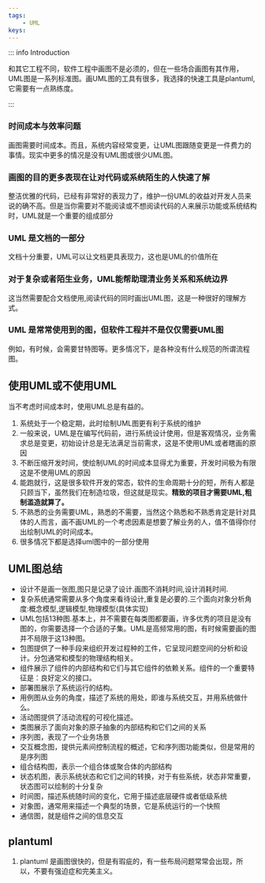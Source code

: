 ```yaml
---
tags:
    - UML
keys:
---
```


::: info Introduction

和其它工程不同，软件工程中画图不是必须的，但在一些场合画图有其作用，UML图是一系列标准图。画UML图的工具有很多，我选择的快速工具是plantuml,它需要有一点熟练度。

:::

### 时间成本与效率问题

画图需要时间成本。而且，系统内容经常变更，让UML图跟随变更是一件费力的事情。现实中更多的情况是没有UML图或很少UML图。


### 画图的目的更多表现在让对代码或系统陌生的人快速了解

整洁优雅的代码，已经有非常好的表现力了，维护一份UML的收益对开发人员来说的确不高。但是当你需要对不能阅读或不想阅读代码的人来展示功能或系统结构时，UML就是一个重要的组成部分

### UML 是文档的一部分

文档十分重要，UML可以让文档更具表现力，这也是UML的价值所在

### 对于复杂或者陌生业务，UML能帮助理清业务关系和系统边界

这当然需要配合文档使用,阅读代码的同时画出UML图，这是一种很好的理解方式。

### UML 是常常使用到的图，但软件工程并不是仅仅需要UML图

例如，有时候，会需要甘特图等。更多情况下，是各种没有什么规范的所谓流程图。


## 使用UML或不使用UML

当不考虑时间成本时，使用UML总是有益的。

1. 系统处于一个稳定期，此时绘制UML图更有利于系统的维护
2. 一般来说，UML是在编写代码前，进行系统设计使用，但是客观情况，业务需求总是变更，初始设计总是无法满足当前需求，这是不使用UML或者瞎画的原因
3. 不断压缩开发时间，使绘制UML的时间成本显得尤为重要，开发时间极为有限这是不使用UML的原因
4. 能跑就行，这是很多软件开发的常态，软件的生命周期十分的短，所有人都是只顾当下，虽然我们在制造垃圾，但这就是现实。**精致的项目才需要UML,粗制滥造就算了。**
5. 不熟悉的业务需要UML，熟悉的不需要，当然这个熟悉和不熟悉肯定是针对具体的人而言，画不画UML的一个考虑因素是想要了解业务的人，值不值得你付出绘制UML的时间成本。
6. 很多情况下都是选择uml图中的一部分使用

## UML图总结

- 设计不是画一张图,图只是记录了设计.画图不消耗时间,设计消耗时间.
- 复杂系统通常需要从多个角度来看待设计,重复是必要的.三个面向对象分析角度:概念模型,逻辑模型,物理模型(具体实现)
-  UML包括13种图.基本上，并不需要在每类图都要画，许多优秀的项目是没有图的，你需要选择一个合适的子集。UML是高频常用的图，有时候需要画的图并不局限于这13种图。
- 包图提供了一种手段来组织开发过程种的工件，它呈现问题空间的分析和设计。分包通常和模型的物理结构相关。
- 组件展示了组件的内部结构和它们与其它组件的依赖关系。组件的一个重要特征是：良好定义的接口。
- 部署图展示了系统运行的结构。
- 用例图从业务的角度，描述了系统的用处，即谁与系统交互，并用系统做什么。
- 活动图提供了活动流程的可视化描述。
- 类图展示了面向对象的原子抽象的内部结构和它们之间的关系
- 序列图，表现了一个业务场景
- 交互概念图，提供元素间控制流程的概述，它和序列图功能类似，但是常用的是序列图
- 组合结构图，表示一个组合体或聚合体的内部结构
- 状态机图，表示系统状态和它们之间的转换，对于有些系统，状态非常重要，状态图可以绘制的十分复杂
- 时间图，描述系统随时间的变化，它用于描述底层硬件或者低级系统
- 对象图，通常用来描述一个典型的场景，它是系统运行的一个快照
- 通信图，就是组件之间的信息交互

## plantuml

1. plantuml 是画图很快的，但是有瑕疵的，有一些布局问题常常会出现，所以，不要有强迫症和完美主义。
